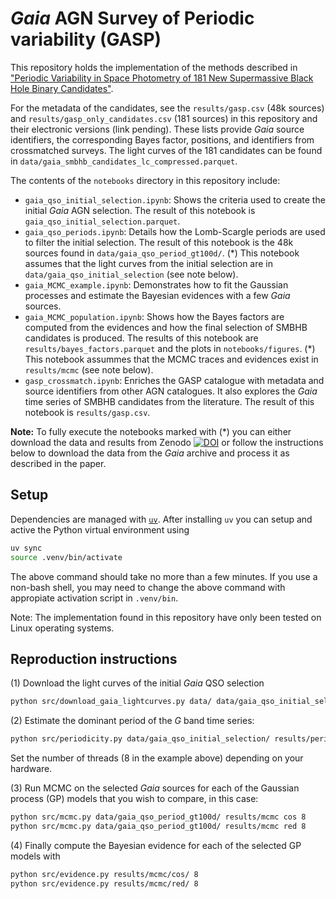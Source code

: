 # *Gaia* AGN Survey of Periodic variability (GASP)

This repository holds the implementation of the methods described in ["Periodic Variability in Space Photometry of 181 New Supermassive Black Hole Binary Candidates"](https://arxiv.org/abs/2505.16884). 

For the metadata of the candidates, see the `results/gasp.csv` (48k sources) and `results/gasp_only_candidates.csv` (181 sources) in this repository and their electronic versions (link pending). These lists provide *Gaia* source identifiers, the corresponding Bayes factor, positions, and identifiers from crossmatched surveys. The light curves of the 181 candidates can be found in `data/gaia_smbhb_candidates_lc_compressed.parquet`.

The contents of the `notebooks` directory in this repository include:

- `gaia_qso_initial_selection.ipynb`: Shows the criteria used to create the initial *Gaia* AGN selection. The result of this notebook is `gaia_qso_initial_selection.parquet`.
- `gaia_qso_periods.ipynb`: Details how the Lomb-Scargle periods are used to filter the initial selection. The result of this notebook is the 48k sources found in `data/gaia_qso_period_gt100d/`. (*) This notebook assumes that the light curves from the initial selection are in `data/gaia_qso_initial_selection` (see note below).
- `gaia_MCMC_example.ipynb`: Demonstrates how to fit the Gaussian processes and estimate the Bayesian evidences with a few *Gaia* sources. 
- `gaia_MCMC_population.ipynb`: Shows how the Bayes factors are computed from the evidences and how the final selection of SMBHB candidates is produced. The results of this notebook are `results/bayes_factors.parquet` and the plots in `notebooks/figures`. (*) This notebook assummes that the MCMC traces and evidences exist in `results/mcmc` (see note below).
- `gasp_crossmatch.ipynb`: Enriches the GASP catalogue with metadata and source identifiers from other AGN catalogues. It also explores the *Gaia* time series of SMBHB candidates from the literature. The result of this notebook is `results/gasp.csv`.

**Note:** To fully execute the notebooks marked with (*) you can either download the data and results from Zenodo [![DOI](https://zenodo.org/badge/DOI/10.5281/zenodo.15608137.svg)](https://doi.org/10.5281/zenodo.15608137) or follow the instructions below to download the data from the *Gaia* archive and process it as described in the paper.


## Setup

Dependencies are managed with [`uv`](https://docs.astral.sh/uv/). After installing `uv` you can setup and active the Python virtual environment using

```bash
uv sync
source .venv/bin/activate
```

The above command should take no more than a few minutes. If you use a non-bash shell, you may need to change the above command with appropiate activation script in `.venv/bin`.

Note: The implementation found in this repository have only been tested on Linux operating systems.

## Reproduction instructions

(1) Download the light curves of the initial *Gaia* QSO selection 

```bash
python src/download_gaia_lightcurves.py data/ data/gaia_qso_initial_selection.parquet
```

(2) Estimate the dominant period of the *G* band time series:

```bash
python src/periodicity.py data/gaia_qso_initial_selection/ results/periods 8
```

Set the number of threads (8 in the example above) depending on your hardware. 


(3) Run MCMC on the selected *Gaia* sources for each of the Gaussian process (GP) models that you wish to compare, in this case:

```bash
python src/mcmc.py data/gaia_qso_period_gt100d/ results/mcmc cos 8
python src/mcmc.py data/gaia_qso_period_gt100d/ results/mcmc red 8
```


(4) Finally compute the Bayesian evidence for each of the selected GP models with

```bash
python src/evidence.py results/mcmc/cos/ 8
python src/evidence.py results/mcmc/red/ 8
```


